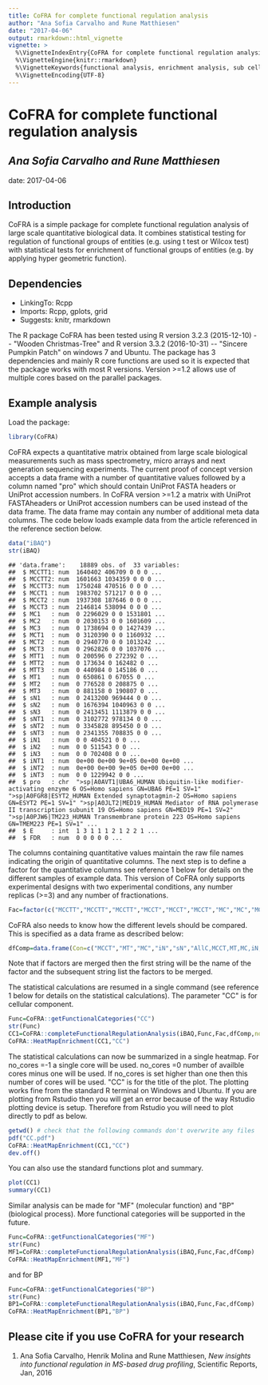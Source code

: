 ```yaml
---
title: CoFRA for complete functional regulation analysis
author: "Ana Sofia Carvalho and Rune Matthiesen"
date: "2017-04-06"
output: rmarkdown::html_vignette
vignette: >
  %\VignetteIndexEntry{CoFRA for complete functional regulation analysis}
  %\VignetteEngine{knitr::rmarkdown}
  %\VignetteKeywords{functional analysis, enrichment analysis, sub cellular fractionation, proteomics, drug profiling} 
  %\VignetteEncoding{UTF-8}
---
```


# CoFRA for complete functional regulation analysis

## *Ana Sofia Carvalho and Rune Matthiesen*

date: 2017-04-06

## Introduction

CoFRA is a simple package for complete functional regulation analysis of large scale quantitative biological data. It combines statistical testing for regulation of functional groups of entities (e.g. using t test or Wilcox test) with 
statistical tests for enrichment of functional groups of entities (e.g. by applying hyper geometric function). 

## Dependencies

- LinkingTo: Rcpp
- Imports: Rcpp, gplots, grid
- Suggests: knitr, rmarkdown

The R package CoFRA has been tested using R version 3.2.3 (2015-12-10) -- "Wooden Christmas-Tree" and R version 3.3.2 (2016-10-31) -- "Sincere Pumpkin Patch" on windows 7 and Ubuntu. The package has 3 dependencies 
and mainly R core functions are used so it is expected that the package works with most R versions. Version >=1.2 allows use of multiple cores based on the parallel packages.

## Example analysis

Load the package:

```r
library(CoFRA)
```

CoFRA expects a quantitative matrix obtained from large scale biological measurements such as mass spectrometry, micro arrays and next generation sequencing experiments. The current proof of concept version accepts a data frame with a number of
quantitative values followed by a column named "pro" which should contain UniProt FASTA headers or UniProt accession numbers. In CoFRA version >=1.2 a matrix with UniProt FASTAheaders or UniProt accession numbers can be used instead of the data frame.
The data frame may contain any number of additional meta data columns. The code below loads example data from the article referenced in the reference section below.


```r
data("iBAQ")
str(iBAQ)
```

```
## 'data.frame':	18889 obs. of  33 variables:
##  $ MCCTT1: num  1640402 406709 0 0 0 ...
##  $ MCCTT2: num  1601663 1034359 0 0 0 ...
##  $ MCCTT3: num  1750248 470516 0 0 0 ...
##  $ MCCT1 : num  1983702 571217 0 0 0 ...
##  $ MCCT2 : num  1937308 187646 0 0 0 ...
##  $ MCCT3 : num  2146814 538094 0 0 0 ...
##  $ MC1   : num  0 2296029 0 0 1531801 ...
##  $ MC2   : num  0 2030153 0 0 1601609 ...
##  $ MC3   : num  0 1738694 0 0 1427439 ...
##  $ MCT1  : num  0 3120390 0 0 1160932 ...
##  $ MCT2  : num  0 2940770 0 0 1013242 ...
##  $ MCT3  : num  0 2962826 0 0 1037076 ...
##  $ MTT1  : num  0 200596 0 272392 0 ...
##  $ MTT2  : num  0 173634 0 162482 0 ...
##  $ MTT3  : num  0 440984 0 145186 0 ...
##  $ MT1   : num  0 650861 0 67055 0 ...
##  $ MT2   : num  0 776528 0 208875 0 ...
##  $ MT3   : num  0 881158 0 190807 0 ...
##  $ sN1   : num  0 2413200 969444 0 0 ...
##  $ sN2   : num  0 1676394 1040963 0 0 ...
##  $ sN3   : num  0 2413451 1113879 0 0 ...
##  $ sNT1  : num  0 3102772 978134 0 0 ...
##  $ sNT2  : num  0 3345828 895450 0 0 ...
##  $ sNT3  : num  0 2341355 708835 0 0 ...
##  $ iN1   : num  0 0 404521 0 0 ...
##  $ iN2   : num  0 0 511543 0 0 ...
##  $ iN3   : num  0 0 702408 0 0 ...
##  $ iNT1  : num  0e+00 0e+00 9e+05 0e+00 0e+00 ...
##  $ iNT2  : num  0e+00 0e+00 9e+05 0e+00 0e+00 ...
##  $ iNT3  : num  0 0 1229942 0 0 ...
##  $ pro   : chr  ">sp|A0AVT1|UBA6_HUMAN Ubiquitin-like modifier-activating enzyme 6 OS=Homo sapiens GN=UBA6 PE=1 SV=1" ">sp|A0FGR8|ESYT2_HUMAN Extended synaptotagmin-2 OS=Homo sapiens GN=ESYT2 PE=1 SV=1" ">sp|A0JLT2|MED19_HUMAN Mediator of RNA polymerase II transcription subunit 19 OS=Homo sapiens GN=MED19 PE=1 SV=2" ">sp|A0PJW6|TM223_HUMAN Transmembrane protein 223 OS=Homo sapiens GN=TMEM223 PE=1 SV=1" ...
##  $ E     : int  1 3 1 1 1 2 1 2 2 1 ...
##  $ FDR   : num  0 0 0 0 0 ...
```

The columns containing quantitative values maintain the raw file names indicating the origin of quantitative columns. The next step is to define a factor for the quantitative columns
see reference 1 below for details on the different samples of example data. This version of CoFRA only supports experimental designs with two experimental conditions, any number replicas (>=3) 
and any number of fractionations. 


```r
Fac=factor(c("MCCTT","MCCTT","MCCTT","MCCT","MCCT","MCCT","MC","MC","MC","MCT","MCT","MCT","MTT","MTT","MTT","MT","MT","MT","sN","sN","sN","sNT","sNT","sNT","iN","iN","iN","iNT","iNT","iNT"))
```

CoFRA also needs to know how the different levels should be compared. This is specified as a data frame as described below:


```r
dfComp=data.frame(Con=c("MCCT","MT","MC","iN","sN","AllC,MCCT,MT,MC,iN,sN"),Tre=c("MCCTT","MTT","MCT","iNT","sNT","AllT,MCCTT,MTT,MCT,iNT,sNT"))
```

Note that if factors are merged then the first string will be the name of the factor and the subsequent string list the factors to be merged.

The statistical calculations are resumed in a single command (see reference 1 below for details on the statistical calculations). The parameter "CC" is for cellular component.


```r
Func=CoFRA::getFunctionalCategories("CC")
str(Func)
CC1=CoFRA::completeFunctionalRegulationAnalysis(iBAQ,Func,Fac,dfComp,no_cores =-1) 
CoFRA::HeatMapEnrichment(CC1,"CC")
```

The statistical calculations can now be summarized in a single heatmap. For no_cores =-1 a single core will be used. no_cores =0 number of availble cores minus one will be used. 
If no_cores is set higher than one then this number of cores will be used. "CC" is for the title of the plot. The plotting works fine from the standard R terminal on Windows and Ubuntu. 
If you are plotting from Rstudio then you will get an error because of the way Rstudio plotting device is setup. Therefore from Rstudio you will need to plot directly to pdf as below.


```r
getwd() # check that the following commands don't overwrite any files
pdf("CC.pdf")
CoFRA::HeatMapEnrichment(CC1,"CC")
dev.off()
```

You can also use the standard functions plot and summary.


```r
plot(CC1)
summary(CC1)
```

Similar analysis can be made for "MF" (molecular function) and "BP" (biological process). More functional categories will be supported in the future.


```r
Func=CoFRA::getFunctionalCategories("MF")
str(Func)
MF1=CoFRA::completeFunctionalRegulationAnalysis(iBAQ,Func,Fac,dfComp) 
CoFRA::HeatMapEnrichment(MF1,"MF")
```

and for BP


```r
Func=CoFRA::getFunctionalCategories("BP")
str(Func)
BP1=CoFRA::completeFunctionalRegulationAnalysis(iBAQ,Func,Fac,dfComp) 
CoFRA::HeatMapEnrichment(BP1,"BP")
```



## Please cite if you use CoFRA for your research

1. Ana Sofia Carvalho, Henrik Molina and Rune Matthiesen, *New insights into functional regulation in MS-based drug profiling*, Scientific Reports, Jan, 2016


